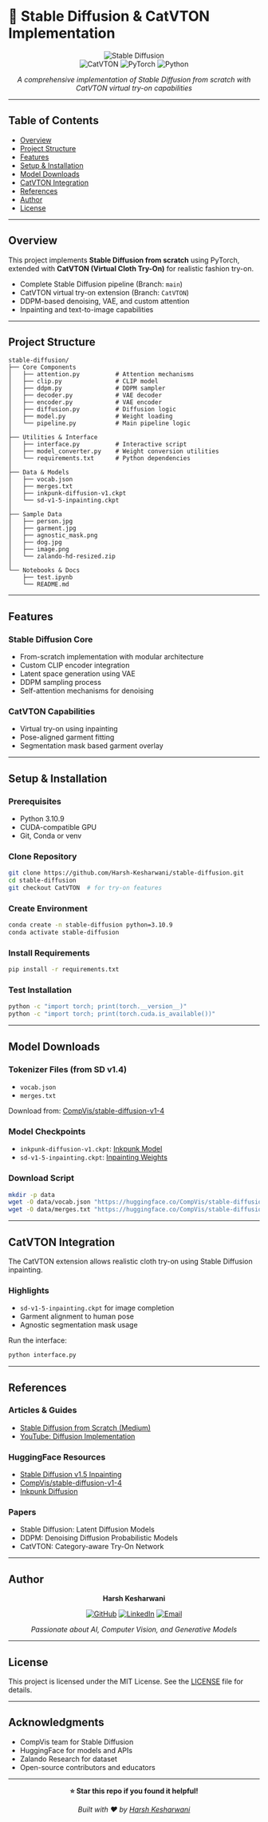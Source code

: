 # 🎨 Stable Diffusion & CatVTON Implementation

<div align="center">

![Stable Diffusion](https://img.shields.io/badge/Stable%20Diffusion-From%20Scratch-blue?style=for-the-badge\&logo=pytorch) <br>
![CatVTON](https://img.shields.io/badge/CatVTON-Virtual%20Try--On-purple?style=for-the-badge)
![PyTorch](https://img.shields.io/badge/PyTorch-EE4C2C?style=for-the-badge\&logo=pytorch\&logoColor=white)
![Python](https://img.shields.io/badge/Python-3.10.9-green?style=for-the-badge\&logo=python\&logoColor=white)

*A comprehensive implementation of Stable Diffusion from scratch with CatVTON virtual try-on capabilities*

</div>

---

## Table of Contents

* [Overview](#overview)
* [Project Structure](#project-structure)
* [Features](#features)
* [Setup & Installation](#setup--installation)
* [Model Downloads](#model-downloads)
* [CatVTON Integration](#catvton-integration)
* [References](#references)
* [Author](#author)
* [License](#license)

---

## Overview

This project implements **Stable Diffusion from scratch** using PyTorch, extended with **CatVTON (Virtual Cloth Try-On)** for realistic fashion try-on.

* Complete Stable Diffusion pipeline (Branch: `main`)
* CatVTON virtual try-on extension (Branch: `CatVTON`)
* DDPM-based denoising, VAE, and custom attention
* Inpainting and text-to-image capabilities

---

## Project Structure

```text
stable-diffusion/
├── Core Components
│   ├── attention.py          # Attention mechanisms
│   ├── clip.py               # CLIP model
│   ├── ddpm.py               # DDPM sampler
│   ├── decoder.py            # VAE decoder
│   ├── encoder.py            # VAE encoder
│   ├── diffusion.py          # Diffusion logic
│   ├── model.py              # Weight loading
│   └── pipeline.py           # Main pipeline logic
│
├── Utilities & Interface
│   ├── interface.py          # Interactive script
│   ├── model_converter.py    # Weight conversion utilities
│   └── requirements.txt      # Python dependencies
│
├── Data & Models
│   ├── vocab.json
│   ├── merges.txt
│   ├── inkpunk-diffusion-v1.ckpt
│   └── sd-v1-5-inpainting.ckpt
│
├── Sample Data
│   ├── person.jpg
│   ├── garment.jpg
│   ├── agnostic_mask.png
│   ├── dog.jpg
│   ├── image.png
│   └── zalando-hd-resized.zip
│
└── Notebooks & Docs
    ├── test.ipynb
    └── README.md
```

---

## Features

### Stable Diffusion Core

* From-scratch implementation with modular architecture
* Custom CLIP encoder integration
* Latent space generation using VAE
* DDPM sampling process
* Self-attention mechanisms for denoising

### CatVTON Capabilities

* Virtual try-on using inpainting
* Pose-aligned garment fitting
* Segmentation mask based garment overlay

---

## Setup & Installation

### Prerequisites

* Python 3.10.9
* CUDA-compatible GPU
* Git, Conda or venv

### Clone Repository

```bash
git clone https://github.com/Harsh-Kesharwani/stable-diffusion.git
cd stable-diffusion
git checkout CatVTON  # for try-on features
```

### Create Environment

```bash
conda create -n stable-diffusion python=3.10.9
conda activate stable-diffusion
```

### Install Requirements

```bash
pip install -r requirements.txt
```

### Test Installation

```bash
python -c "import torch; print(torch.__version__)"
python -c "import torch; print(torch.cuda.is_available())"
```

---

## Model Downloads

### Tokenizer Files (from SD v1.4)

* `vocab.json`
* `merges.txt`

Download from: [CompVis/stable-diffusion-v1-4](https://huggingface.co/CompVis/stable-diffusion-v1-4/tree/main/tokenizer)

### Model Checkpoints

* `inkpunk-diffusion-v1.ckpt`: [Inkpunk Model](https://huggingface.co/Envvi/Inkpunk-Diffusion/tree/main)
* `sd-v1-5-inpainting.ckpt`: [Inpainting Weights](https://huggingface.co/stable-diffusion-v1-5/stable-diffusion-inpainting)

### Download Script

```bash
mkdir -p data
wget -O data/vocab.json "https://huggingface.co/CompVis/stable-diffusion-v1-4/resolve/main/tokenizer/vocab.json"
wget -O data/merges.txt "https://huggingface.co/CompVis/stable-diffusion-v1-4/resolve/main/tokenizer/merges.txt"
```

---

## CatVTON Integration

The CatVTON extension allows realistic cloth try-on using Stable Diffusion inpainting.

### Highlights

* `sd-v1-5-inpainting.ckpt` for image completion
* Garment alignment to human pose
* Agnostic segmentation mask usage

Run the interface:

```bash
python interface.py
```

---

## References

### Articles & Guides

* [Stable Diffusion from Scratch (Medium)](https://medium.com/@sayedebad.777/implementing-stable-diffusion-from-scratch-using-pytorch-f07d50efcd97)
* [YouTube: Diffusion Implementation](https://www.youtube.com/watch?v=ZBKpAp_6TGI)

### HuggingFace Resources

* [Stable Diffusion v1.5 Inpainting](https://huggingface.co/stable-diffusion-v1-5/stable-diffusion-inpainting)
* [CompVis/stable-diffusion-v1-4](https://huggingface.co/CompVis/stable-diffusion-v1-4)
* [Inkpunk Diffusion](https://huggingface.co/Envvi/Inkpunk-Diffusion)

### Papers

* Stable Diffusion: Latent Diffusion Models
* DDPM: Denoising Diffusion Probabilistic Models
* CatVTON: Category-aware Try-On Network

---

## Author

<div align="center">

**Harsh Kesharwani**

[![GitHub](https://img.shields.io/badge/GitHub-100000?style=for-the-badge\&logo=github\&logoColor=white)](https://github.com/Harsh-Kesharwani)
[![LinkedIn](https://img.shields.io/badge/LinkedIn-0A66C2?style=for-the-badge\&logo=linkedin\&logoColor=white)](https://www.linkedin.com/in/harsh-kesharwani/)
[![Email](https://img.shields.io/badge/Email-D14836?style=for-the-badge\&logo=gmail\&logoColor=white)](mailto:harshkesharwani777@gmail.com)

*Passionate about AI, Computer Vision, and Generative Models*

</div>

---

## License

This project is licensed under the MIT License. See the [LICENSE](LICENSE) file for details.

---

## Acknowledgments

* CompVis team for Stable Diffusion
* HuggingFace for models and APIs
* Zalando Research for dataset
* Open-source contributors and educators

---

<div align="center">

**⭐ Star this repo if you found it helpful!**

*Built with ❤️ by [Harsh Kesharwani](https://www.linkedin.com/in/harsh-kesharwani/)*

</div>
